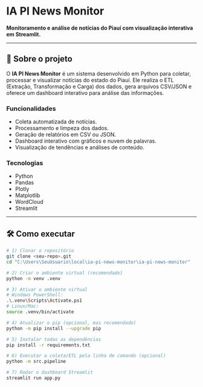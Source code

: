 # IA PI News Monitor

**Monitoramento e análise de notícias do Piauí com visualização interativa em Streamlit.**

---

## 🚀 Sobre o projeto

O **IA PI News Monitor** é um sistema desenvolvido em Python para coletar, processar e visualizar notícias do estado do Piauí. Ele realiza o ETL (Extração, Transformação e Carga) dos dados, gera arquivos CSV/JSON e oferece um dashboard interativo para análise das informações.  

### Funcionalidades

- Coleta automatizada de notícias.
- Processamento e limpeza dos dados.
- Geração de relatórios em CSV ou JSON.
- Dashboard interativo com gráficos e nuvem de palavras.
- Visualização de tendências e análises de conteúdo.

### Tecnologias

- Python
- Pandas
- Plotly
- Matplotlib
- WordCloud
- Streamlit

---

## 🛠 Como executar

```bash
# 1) Clonar o repositório
git clone <seu-repo>.git
cd "C:\Users\SeuUsuario\local\ia-pi-news-monitor\ia-pi-news-monitor"

# 2) Criar o ambiente virtual (recomendado)
python -m venv .venv

# 3) Ativar o ambiente virtual
# Windows PowerShell:
.\.venv\Scripts\Activate.ps1
# Linux/Mac:
source .venv/bin/activate

# 4) Atualizar o pip (opcional, mas recomendado)
python -m pip install --upgrade pip

# 5) Instalar todas as dependências
pip install -r requirements.txt

# 6) Executar a coleta/ETL pela linha de comando (opcional)
python -m src.pipeline

# 7) Rodar o dashboard Streamlit
streamlit run app.py
